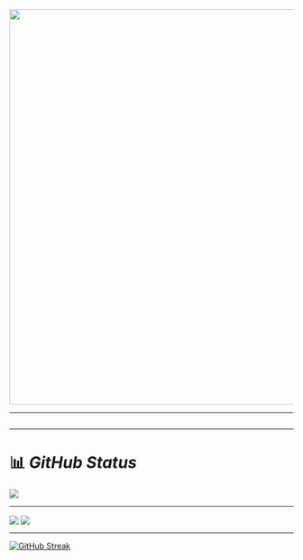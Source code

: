
<div id="header" align="center">
  <img src="https://user-images.githubusercontent.com/108235776/193301878-33382597-6e7c-4abf-b982-9503f4922e21.gif" width="700"/>
</div>

---

<img src="https://komarev.com/ghpvc/?username=saeideh-moghaddam&style=flat-square&color=blue" alt=""/>

---

# 📊 ***GitHub Status***

**<a href="https://github.com/saeideh-moghaddam">
<img align="center" src="https://github-readme-stats.vercel.app/api/top-langs/?username=saeideh-moghaddam&theme=dark" />
</a>**

---
<a href="https://github.com/saeideh-moghaddam">
<img align="center" src="https://github-readme-stats.vercel.app/api?username=saeideh-moghaddam&show_icons=true&count_private=true&include_all_commits=true" /></a>

<a href="https://github.com/saeideh-moghaddam">
<img align="center" src="https://github-readme-stats.vercel.app/api?username=saeideh-moghaddam&theme=dark&count_private=true&include_all_commits=true" /></a>

---
[![GitHub Streak](https://streak-stats.demolab.com/?user=saeideh-moghaddam&theme=dark)](https://git.io/streak-stats)







